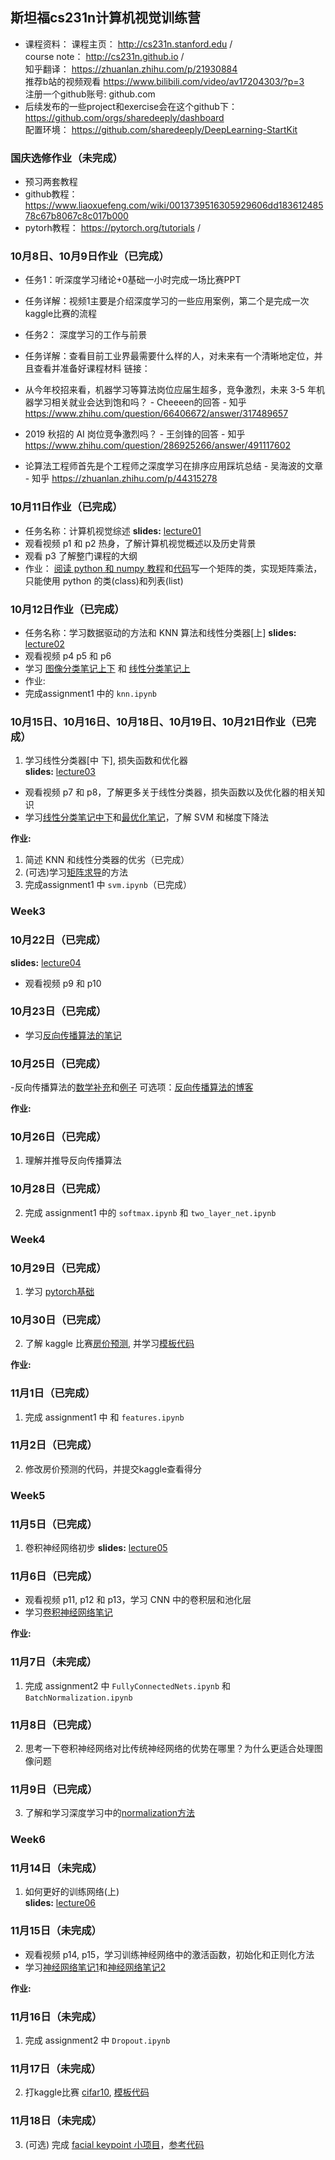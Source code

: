 ## 斯坦福cs231n计算机视觉训练营

- 课程资料：
课程主页： http://cs231n.stanford.edu /  
course note： http://cs231n.github.io /  
知乎翻译： https://zhuanlan.zhihu.com/p/21930884  
推荐b站的视频观看  https://www.bilibili.com/video/av17204303/?p=3   
注册一个github账号: github.com  
- 后续发布的一些project和exercise会在这个github下：
 https://github.com/orgs/sharedeeply/dashboard  
配置环境：  https://github.com/sharedeeply/DeepLearning-StartKit  

### 国庆选修作业（未完成）
- 预习两套教程
- github教程：https://www.liaoxuefeng.com/wiki/0013739516305929606dd18361248578c67b8067c8c017b000
- pytorh教程： https://pytorch.org/tutorials /

### 10月8日、10月9日作业（已完成）
- 任务1：听深度学习绪论+0基础一小时完成一场比赛PPT
- 任务详解：视频1主要是介绍深度学习的一些应用案例，第二个是完成一次kaggle比赛的流程

- 任务2： 深度学习的工作与前景
- 任务详解：查看目前工业界最需要什么样的人，对未来有一个清晰地定位，并且查看并准备好课程材料
链接：
- 从今年校招来看，机器学习等算法岗位应届生超多，竞争激烈，未来 3-5 年机器学习相关就业会达到饱和吗？ - Cheeeen的回答 - 知乎
 https://www.zhihu.com/question/66406672/answer/317489657

- 2019 秋招的 AI 岗位竞争激烈吗？ - 王剑锋的回答 - 知乎
 https://www.zhihu.com/question/286925266/answer/491117602

- 论算法工程师首先是个工程师之深度学习在排序应用踩坑总结 - 吴海波的文章 - 知乎
 https://zhuanlan.zhihu.com/p/44315278

### 10月11日作业（已完成）
- 任务名称：计算机视觉综述
**slides:** [lecture01](http://cs231n.stanford.edu/slides/2018/cs231n_2018_lecture01.pdf)
- 观看视频 p1 和 p2 热身，了解计算机视觉概述以及历史背景
- 观看 p3 了解整门课程的大纲
- 作业： [阅读 python 和 numpy 教程](https://zhuanlan.zhihu.com/p/20878530?refer=intelligentunit)和[代码](https://github.com/sharedeeply/cs231n-camp/blob/master/tutorial/python_numpy_tutorial.ipynb)写一个矩阵的类，实现矩阵乘法，只能使用 python 的类(class)和列表(list)

### 10月12日作业（已完成）
- 任务名称：学习数据驱动的方法和 KNN 算法和线性分类器[上]
**slides:** [lecture02](http://cs231n.stanford.edu/slides/2018/cs231n_2018_lecture02.pdf) 
- 观看视频 p4 p5 和 p6
- 学习 [图像分类笔记上下](https://zhuanlan.zhihu.com/p/20894041?refer=intelligentunit) 和 [线性分类笔记上](https://zhuanlan.zhihu.com/p/20918580?refer=intelligentunit)
- 作业:
- 完成assignment1 中的 `knn.ipynb`

### 10月15日、10月16日、10月18日、10月19日、10月21日作业（已完成）
1. 学习线性分类器[中 下], 损失函数和优化器  
   **slides:** [lecture03](http://cs231n.stanford.edu/slides/2018/cs231n_2018_lecture03.pdf)
- 观看视频 p7 和 p8，了解更多关于线性分类器，损失函数以及优化器的相关知识
- 学习[线性分类笔记中下](https://zhuanlan.zhihu.com/p/20945670?refer=intelligentunit)和[最优化笔记](https://zhuanlan.zhihu.com/p/21360434?refer=intelligentunit)，了解 SVM 和梯度下降法

**作业:**
1. 简述 KNN 和线性分类器的优劣（已完成）
2. (可选)学习[矩阵求导](https://zhuanlan.zhihu.com/p/25063314)的方法
2. 完成assignment1 中 `svm.ipynb`（已完成）

### Week3
### 10月22日（已完成） 
**slides:** [lecture04](http://cs231n.stanford.edu/slides/2018/cs231n_2018_lecture04.pdf)
- 观看视频 p9 和 p10
### 10月23日（已完成）
- 学习[反向传播算法的笔记](https://zhuanlan.zhihu.com/p/21407711?refer=intelligentunit)
### 10月25日（已完成）
-反向传播算法的[数学补充](http://cs231n.stanford.edu/handouts/derivatives.pdf)和[例子](http://cs231n.stanford.edu/handouts/linear-backprop.pdf) 
可选项：[反向传播算法的博客](http://colah.github.io/posts/2015-08-Backprop/)

**作业:**  
### 10月26日（已完成）
1. 理解并推导反向传播算法
### 10月28日（已完成）
2. 完成 assignment1 中的 `softmax.ipynb` 和 `two_layer_net.ipynb`

### Week4 
### 10月29日（已完成）
1. 学习 [pytorch基础](https://pytorch.org/tutorials/beginner/deep_learning_60min_blitz.html) 
### 10月30日（已完成）
2. 了解 kaggle 比赛[房价预测](https://www.kaggle.com/c/house-prices-advanced-regression-techniques), 并学习[模板代码](https://github.com/L1aoXingyu/kaggle-house-price)

**作业:**  
### 11月1日（已完成）
1. 完成 assignment1 中  和 `features.ipynb`
### 11月2日（已完成）
2. 修改房价预测的代码，并提交kaggle查看得分

### Week5 
### 11月5日（已完成）
1. 卷积神经网络初步
**slides:** [lecture05](http://cs231n.stanford.edu/slides/2018/cs231n_2018_lecture05.pdf)

### 11月6日（已完成）
- 观看视频 p11, p12 和 p13，学习 CNN 中的卷积层和池化层
- 学习[卷积神经网络笔记](https://zhuanlan.zhihu.com/p/22038289?refer=intelligentunit)

**作业:**  
### 11月7日（未完成）
1. 完成 assignment2 中 `FullyConnectedNets.ipynb` 和 `BatchNormalization.ipynb`

### 11月8日（已完成）
2. 思考一下卷积神经网络对比传统神经网络的优势在哪里？为什么更适合处理图像问题

### 11月9日（已完成）
3. 了解和学习深度学习中的[normalization方法](https://zhuanlan.zhihu.com/p/33173246)

### Week6
### 11月14日（未完成）
1. 如何更好的训练网络(上)  
**slides:** [lecture06](https://github.com/sharedeeply/cs231n-camp/tree/master/slides/cs231n_2018_lecture06.pdf)

### 11月15日（未完成）
- 观看视频 p14, p15，学习训练神经网络中的激活函数，初始化和正则化方法
- 学习[神经网络笔记1](https://zhuanlan.zhihu.com/p/21462488?refer=intelligentunit)和[神经网络笔记2](https://zhuanlan.zhihu.com/p/21560667?refer=intelligentunit)

**作业:**  
### 11月16日（未完成）
1. 完成 assignment2 中 `Dropout.ipynb`

### 11月17日（未完成）
2. 打kaggle比赛 [cifar10](https://www.kaggle.com/c/cifar-10), [模板代码](https://github.com/L1aoXingyu/kaggle-cifar10)

### 11月18日（未完成）
3. (可选) 完成 [facial keypoint 小项目](https://github.com/udacity/P1_Facial_Keypoints)，[参考代码](https://github.com/L1aoXingyu/P1_Facial_Keypoints)

